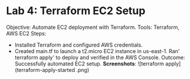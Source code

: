 # Lab 4: Terraform EC2 Setup
Objective: Automate EC2 deployment with Terraform.
Tools: Terraform, AWS EC2
Steps:
- Installed Terraform and configured AWS credentials.
- Created main.tf to launch a t2.micro EC2 instance in us-east-1.
Ran' terraform apply' to deploy and verified in the AWS Console.
Outcome: Successfully automated EC2 setup.
**Screenshots**: ![terraform apply](terraform-apply-started .png)
